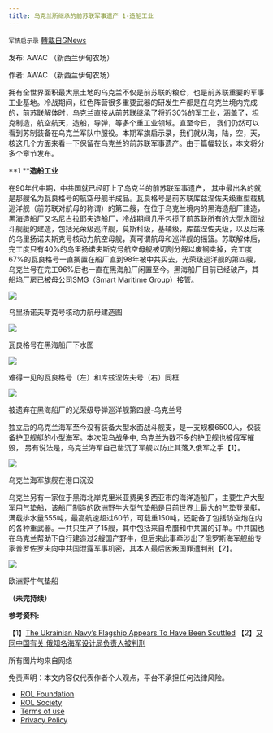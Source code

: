 ```yaml
---
title: 乌克兰所继承的前苏联军事遗产 1-造船工业
---
```

`军情启示录` [轉載自GNews](https://gnews.org/zh-hans/2115152/)

发布: AWAC （新西兰伊甸农场）

作者: AWAC （新西兰伊甸农场）

拥有全世界面积最大黑土地的乌克兰不仅是前苏联的粮仓，也是前苏联重要的军事工业基地。冷战期间，红色阵营很多重要武器的研发生产都是在乌克兰境内完成的，前苏联解体时，乌克兰直接从前苏联继承了将近30%的军工业，涵盖了，坦克制造，航空航天，造船，导弹，等多个重工业领域。直至今日， 我们仍然可以看到苏制装备在乌克兰军队中服役。本期军旗启示录，我们就从海，陆，空，天，核这几个方面来看一下保留在乌克兰的前苏联军事遗产。由于篇幅较长，本文将分多个章节发布。

**1 ****造船工业**

在90年代中期，中共国就已经盯上了乌克兰的前苏联军事遗产， 其中最出名的就是那艘名为瓦良格号的航空母舰半成品。瓦良格号是前苏联库兹涅佐夫级重型载机巡洋舰（前苏联对航母的称谓）的第二艘，在位于乌克兰境内的黑海造船厂建造，黑海造船厂又名尼古拉耶夫造船厂，冷战期间几乎包揽了前苏联所有的大型水面战斗舰艇的建造，包括光荣级巡洋舰，莫斯科级，基辅级，库兹涅佐夫级，以及后来的乌里扬诺夫斯克号核动力航空母舰，真可谓航母和巡洋舰的摇篮。苏联解体后，完工度只有40%的乌里扬诺夫斯克号航空母舰被切割分解以废钢卖掉，完工度67%的瓦良格号一直搁置在船厂直到98年被中共买去，光荣级巡洋舰的第四艘，乌克兰号在完工96%后也一直在黑海船厂闲置至今。黑海船厂目前已经破产，其船坞厂房已被母公司SMG（Smart Maritime Group）接管。

![](https://assets.gnews.org/wp-content/uploads/2022/03/Picture1-2.jpg)

乌里扬诺夫斯克号核动力航母建造图

![](https://assets.gnews.org/wp-content/uploads/2022/03/Picture2-1.png)

瓦良格号在黑海船厂下水图

![](https://assets.gnews.org/wp-content/uploads/2022/03/Picture3-1.png)

难得一见的瓦良格号（左）和库兹涅佐夫号（右）同框

![](https://assets.gnews.org/wp-content/uploads/2022/03/Picture4-1.jpg)

被遗弃在黑海船厂的光荣级导弹巡洋舰第四艘-乌克兰号

独立后的乌克兰海军至今没有装备大型水面战斗舰支，是一支规模6500人，仅装备护卫舰艇的小型海军。本次俄乌战争中, 乌克兰为数不多的护卫舰也被俄军摧毁， 另有说法是，乌克兰海军自己凿沉了军舰以防止其落入俄军之手【1】。

![](https://assets.gnews.org/wp-content/uploads/2022/03/Picture5-1.jpg)

乌克兰海军旗舰在港口沉没

乌克兰另有一家位于黑海北岸克里米亚费奥多西亚市的海洋造船厂，主要生产大型军用气垫船，该船厂制造的欧洲野牛大型气垫船是目前世界上最大的气垫登录艇，满载排水量555吨，最高航速超过60节，可载重150吨，还配备了包括防空炮在内的各种重武器。一共只生产了15艘，其中包括来自希腊和中共国的订单。中共国也在乌克兰帮助下自行建造过2艘国产野牛，但后来此事牵涉出了俄罗斯海军舰船专家普罗佐罗夫向中共国泄露军事机密，其本人最后因叛国罪遭判刑【2】。

![](https://assets.gnews.org/wp-content/uploads/2022/03/Picture6.jpg)

欧洲野牛气垫船

**（未完持续）**

**参考资料:**

【1】[The Ukrainian Navy’s Flagship Appears To Have Been Scuttled](https://www.thedrive.com/the-war-zone/44563/the-ukrainian-navys-flagship-appears-to-have-been-scuttled)
【2】[又同中国有关 俄知名海军设计局负责人被判刑](https://www.voachinese.com/a/Russcian-Navy-design-bureau-chief-sentenced-for-spying-for-China-20210511/5886518.html)

所有图片均来自网络



 

免责声明：本文内容仅代表作者个人观点，平台不承担任何法律风险。

- [ROL Foundation](https://rolfoundation.org/)
- [ROL Society](https://rolsociety.org/)
- [Terms of use](https://gnews.org/terms-of-use-3/)
- [Privacy Policy](https://gnews.org/privacy-policy/)
